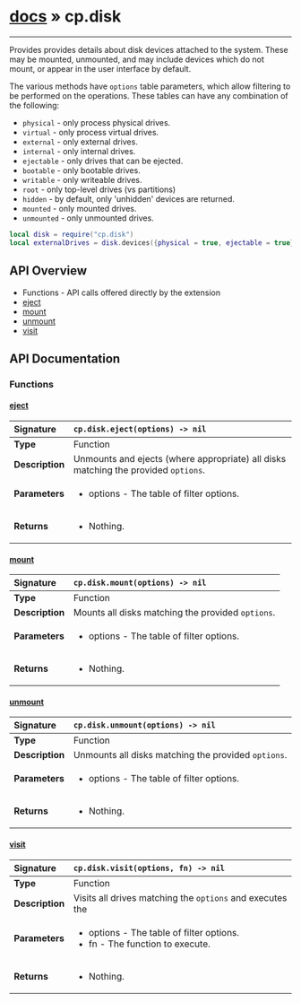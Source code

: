 # [docs](index.md) » cp.disk
---

Provides provides details about disk devices attached to the system.
These may be mounted, unmounted, and may include devices which do not
mount, or appear in the user interface by default.

The various methods have `options` table parameters, which allow filtering
to be performed on the operations. These tables can have any combination of
the following:

* `physical`        - only process physical drives.
* `virtual`         - only process virtual drives.
* `external`        - only external drives.
* `internal`        - only internal drives.
* `ejectable`       - only drives that can be ejected.
* `bootable`        - only bootable drives.
* `writable`        - only writeable drives.
* `root`            - only top-level drives (vs partitions)
* `hidden`          - by default, only 'unhidden' devices are returned.
* `mounted`         - only mounted drives.
* `unmounted`       - only unmounted drives.

```lua
local disk = require("cp.disk")
local externalDrives = disk.devices({physical = true, ejectable = true})
```

## API Overview
* Functions - API calls offered directly by the extension
 * [eject](#eject)
 * [mount](#mount)
 * [unmount](#unmount)
 * [visit](#visit)

## API Documentation

### Functions

#### [eject](#eject)
| <span style="float: left;">**Signature**</span> | <span style="float: left;">`cp.disk.eject(options) -> nil` </span>                                                          |
| -----------------------------------------------------|---------------------------------------------------------------------------------------------------------|
| **Type**                                             | Function |
| **Description**                                      | Unmounts and ejects (where appropriate) all disks matching the provided `options`. |
| **Parameters**                                       | <ul><li>options   - The table of filter options.</li></ul> |
| **Returns**                                          | <ul><li>Nothing.</li></ul> |

#### [mount](#mount)
| <span style="float: left;">**Signature**</span> | <span style="float: left;">`cp.disk.mount(options) -> nil` </span>                                                          |
| -----------------------------------------------------|---------------------------------------------------------------------------------------------------------|
| **Type**                                             | Function |
| **Description**                                      | Mounts all disks matching the provided `options`. |
| **Parameters**                                       | <ul><li>options   - The table of filter options.</li></ul> |
| **Returns**                                          | <ul><li>Nothing.</li></ul> |

#### [unmount](#unmount)
| <span style="float: left;">**Signature**</span> | <span style="float: left;">`cp.disk.unmount(options) -> nil` </span>                                                          |
| -----------------------------------------------------|---------------------------------------------------------------------------------------------------------|
| **Type**                                             | Function |
| **Description**                                      | Unmounts all disks matching the provided `options`. |
| **Parameters**                                       | <ul><li>options   - The table of filter options.</li></ul> |
| **Returns**                                          | <ul><li>Nothing.</li></ul> |

#### [visit](#visit)
| <span style="float: left;">**Signature**</span> | <span style="float: left;">`cp.disk.visit(options, fn) -> nil` </span>                                                          |
| -----------------------------------------------------|---------------------------------------------------------------------------------------------------------|
| **Type**                                             | Function |
| **Description**                                      | Visits all drives matching the `options` and executes the |
| **Parameters**                                       | <ul><li>options   - The table of filter options.</li><li>fn        - The function to execute.</li></ul> |
| **Returns**                                          | <ul><li>Nothing.</li></ul> |

